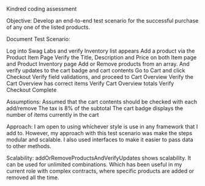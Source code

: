Kindred coding assessment

Objective: Develop an end-to-end test scenario for the successful purchase of any one of the listed products.

Document Test Scenario:

Log into Swag Labs and verify Inventory list appears 
Add a product via the Product Item Page 
Verify the Title, Description and Price on both Item page and Product Inventory page 
Add or Remove products from an array. And verify updates to the cart badge and cart contents 
Go to Cart and click Checkout 
Verify field validations, and proceed to Cart Overview 
Verify the Cart Overview has correct items 
Verify Cart Overview totals
Verify Checkout Complete

Assumptions: 
Assumed that the cart contents should be checked with each add/remove 
The tax is 8% of the subtotal 
The cart badge displays the number of items currently in the cart

Approach: 
I am open to using whichever style is use in any framework that I add to. 
However, my approach with this test scenario was make the steps modular and scalable. 
I also used interfaces to make it easier to pass data to other methods.

Scalability: 
addOrRemoveProductsAndVerifyUpdates shows scalability. It can be used for unlimited combinations. 
Which has been useful in my current role with complex contracts, 
where specific products are added or removed all the time.
